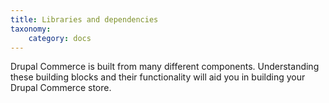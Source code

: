 ```yaml
---
title: Libraries and dependencies
taxonomy:
    category: docs
---
```


Drupal Commerce is built from many different components. Understanding
these building blocks and their functionality will aid you in building
your Drupal Commerce store.
